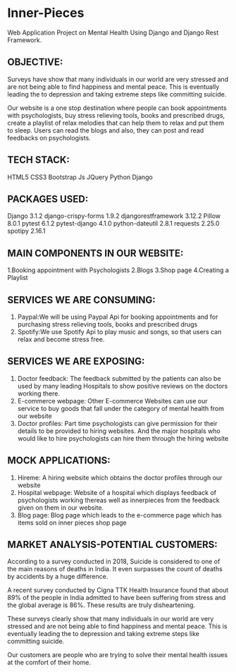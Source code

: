 # Inner-Pieces
Web Application Project on Mental Health Using Django and Django Rest Framework.

## OBJECTIVE:
Surveys have show that many individuals in our world are very stressed and are not being able to find happiness and mental peace. This is eventually leading the to depression and taking extreme steps like committing suicide.

Our website is a one stop destination where people can book appointments with psychologists, buy stress relieving tools, books and prescribed drugs, create a playlist of relax melodies that can help them to relax and put them to sleep. Users can read the blogs and also, they can post and read feedbacks on psychologists. 

## TECH STACK:
HTML5
CSS3
Bootstrap
Js
JQuery
Python
Django

## PACKAGES USED:
Django              3.1.2
django-crispy-forms 1.9.2
djangorestframework 3.12.2
Pillow              8.0.1
pytest              6.1.2
pytest-django       4.1.0
python-dateutil     2.8.1
requests            2.25.0
spotipy             2.16.1

## MAIN COMPONENTS IN OUR WEBSITE:
1.Booking appointment with Psychologists
2.Blogs
3.Shop page
4.Creating a Playlist

## SERVICES WE ARE CONSUMING:
1. Paypal:We will be using Paypal Api for booking appointments and for purchasing stress relieving tools, books and prescribed drugs
2. Spotify:We use Spotify Api to play music and songs, so that users can relax and become stress free. 

## SERVICES WE ARE EXPOSING:
1. Doctor feedback: The feedback submitted by the patients can also be used by many leading Hospitals to show positive reviews on the doctors working there.
2. E-commerce webpage: Other E-commerce Websites can use our service to buy goods that fall under the category of mental health from our website
3. Doctor profiles: Part time psychologists can give permission for their details to be provided to hiring websites. And the major hospitals who would like to hire psychologists can hire them through the hiring website

## MOCK APPLICATIONS:
1. Hireme: A hiring website which obtains the doctor profiles through our website
2. Hospital webpage: Website of a hospital which displays feedback of psychologists working thereas well as innerpieces from the feedback given on them in our website.
3. Blog page: Blog page which leads to the e-commerce page which has items sold on inner pieces shop page

## MARKET ANALYSIS-POTENTIAL CUSTOMERS:
According to a survey conducted in 2018, Suicide is considered to one of the main reasons of deaths in India. It even surpasses the count of deaths by accidents by a huge difference.

A recent survey conducted by Cigna TTK Health Insurance found that about 89% of the people in India admitted to have been suffering from stress and the global average is 86%. These results are truly disheartening.

These surveys clearly show that many individuals in our world are very stressed and are not being able to find happiness and mental peace. This is eventually leading the to depression and taking extreme steps like committing suicide.

Our customers are people who are trying to solve their mental health issues at the comfort of their home.   

